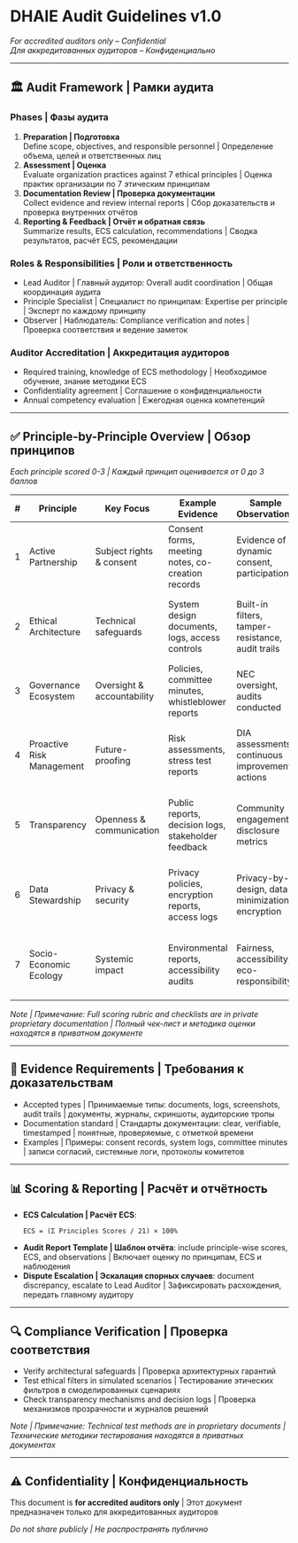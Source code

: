 # DHAIE Audit Guidelines v1.0
*For accredited auditors only – Confidential*  
*Для аккредитованных аудиторов – Конфиденциально*

---

## 🏛 Audit Framework | Рамки аудита

### Phases | Фазы аудита
1. **Preparation | Подготовка**  
   Define scope, objectives, and responsible personnel | Определение объема, целей и ответственных лиц
2. **Assessment | Оценка**  
   Evaluate organization practices against 7 ethical principles | Оценка практик организации по 7 этическим принципам
3. **Documentation Review | Проверка документации**  
   Collect evidence and review internal reports | Сбор доказательств и проверка внутренних отчётов
4. **Reporting & Feedback | Отчёт и обратная связь**  
   Summarize results, ECS calculation, recommendations | Сводка результатов, расчёт ECS, рекомендации

### Roles & Responsibilities | Роли и ответственность
- Lead Auditor | Главный аудитор: Overall audit coordination | Общая координация аудита
- Principle Specialist | Специалист по принципам: Expertise per principle | Эксперт по каждому принципу
- Observer | Наблюдатель: Compliance verification and notes | Проверка соответствия и ведение заметок

### Auditor Accreditation | Аккредитация аудиторов
- Required training, knowledge of ECS methodology | Необходимое обучение, знание методики ECS
- Confidentiality agreement | Соглашение о конфиденциальности
- Annual competency evaluation | Ежегодная оценка компетенций

---

## ✅ Principle-by-Principle Overview | Обзор принципов

*Each principle scored 0-3 | Каждый принцип оценивается от 0 до 3 баллов*

| # | Principle | Key Focus | Example Evidence | Sample Observations | Перевод |
|---|-----------|-----------|----------------|------------------|---------|
| 1 | Active Partnership | Subject rights & consent | Consent forms, meeting notes, co-creation records | Evidence of dynamic consent, participation | Активное партнёрство: Права субъектов, совместное создание, права на аудит |
| 2 | Ethical Architecture | Technical safeguards | System design documents, logs, access controls | Built-in filters, tamper-resistance, audit trails | Этическая архитектура: Встроенные фильтры, защита от вмешательства, прозрачность |
| 3 | Governance Ecosystem | Oversight & accountability | Policies, committee minutes, whistleblower reports | NEC oversight, audits conducted | Экосистема управления: Надзор НЭК, защита информаторов, аудиты |
| 4 | Proactive Risk Management | Future-proofing | Risk assessments, stress test reports | DIA assessments, continuous improvement actions | Проактивное управление рисками: Стресс-тесты, оценка воздействия, улучшения |
| 5 | Transparency | Openness & communication | Public reports, decision logs, stakeholder feedback | Community engagement, disclosure metrics | Прозрачность: Публичная отчётность, журналы решений, вовлечение сообщества |
| 6 | Data Stewardship | Privacy & security | Privacy policies, encryption reports, access logs | Privacy-by-design, data minimization, encryption | Управление данными: Конфиденциальность по умолчанию, минимизация, шифрование |
| 7 | Socio-Economic Ecology | Systemic impact | Environmental reports, accessibility audits | Fairness, accessibility, eco-responsibility | Социально-экономическая экология: Справедливость, доступность, экология |

*Note | Примечание: Full scoring rubric and checklists are in private proprietary documentation | Полный чек-лист и методика оценки находятся в приватном документе*

---

## 📄 Evidence Requirements | Требования к доказательствам

- Accepted types | Принимаемые типы: documents, logs, screenshots, audit trails | документы, журналы, скриншоты, аудиторские тропы
- Documentation standard | Стандарты документации: clear, verifiable, timestamped | понятные, проверяемые, с отметкой времени
- Examples | Примеры: consent records, system logs, committee minutes | записи согласий, системные логи, протоколы комитетов

---

## 📊 Scoring & Reporting | Расчёт и отчётность

- **ECS Calculation | Расчёт ECS**:  
  ```text
  ECS = (Σ Principles Scores / 21) × 100%
  ```
- **Audit Report Template | Шаблон отчёта**: include principle-wise scores, ECS, and observations | Включает оценку по принципам, ECS и наблюдения
- **Dispute Escalation | Эскалация спорных случаев**: document discrepancy, escalate to Lead Auditor | Зафиксировать расхождения, передать главному аудитору

---

## 🔍 Compliance Verification | Проверка соответствия

- Verify architectural safeguards | Проверка архитектурных гарантий
- Test ethical filters in simulated scenarios | Тестирование этических фильтров в смоделированных сценариях
- Check transparency mechanisms and decision logs | Проверка механизмов прозрачности и журналов решений

*Note | Примечание: Technical test methods are in proprietary documents | Технические методики тестирования находятся в приватных документах*

---

## ⚠️ Confidentiality | Конфиденциальность

This document is **for accredited auditors only** | Этот документ предназначен только для аккредитованных аудиторов

*Do not share publicly | Не распространять публично*
